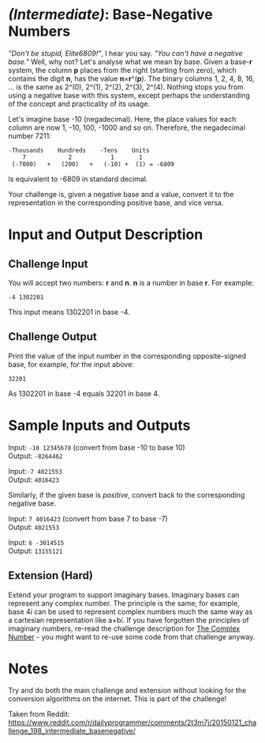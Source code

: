 # [](#IntermediateIcon) _(Intermediate)_: Base-Negative Numbers

*"Don't be stupid, Elite6809!"*, I hear you say. *"You can't have a negative base."* Well, why not? Let's analyse what we mean by base. Given a base-**r** system, the column **p** places from the right (starting from zero), which contains the digit **n**, has the value **n**×**r**^(**p**). The binary columns 1, 2, 4, 8, 16, ... is the same as 2^(0), 2^(1), 2^(2), 2^(3), 2^(4). Nothing stops you from using a negative base with this system, except perhaps the understanding of the concept and practicality of its usage.

Let's imagine base -10 (negadecimal). Here, the place values for each column are now 1, -10, 100, -1000 and so on. Therefore, the negadecimal number 7211:

    -Thousands    Hundreds    -Tens    Units
        7            2           1       1
     (-7000)   +   (200)   +   (-10) +  (1) = -6809

Is equivalent to -6809 in standard decimal.

Your challenge is, given a negative base and a value, convert it to the representation in the corresponding positive base, and vice versa.

# Input and Output Description

## Challenge Input

You will accept two numbers: **r** and **n**. **n** is a number in base **r**. For example:

    -4 1302201

This input means 1302201 in base -4.

## Challenge Output

Print the value of the input number in the corresponding opposite-signed base, for example, for the input above:

    32201

As 1302201 in base -4 equals 32201 in base 4.

# Sample Inputs and Outputs

Input: `-10 12345678` (convert from base -10 to base 10)  
Output: `-8264462`

Input:`-7 4021553`  
Output: `4016423`

Similarly, if the given base is *positive*, convert back to the corresponding negative base.

Input: `7 4016423` (convert from base 7 to base -7)  
Output: `4021553`

Input: `6 -3014515`  
Output: `13155121`

## Extension (Hard)

Extend your program to support imaginary bases. Imaginary bases can represent any complex number. The principle is the same; for example, base 4*i* can be used to represent complex numbers much the same way as a cartesian representation like a+b*i*.
If you have forgotten the principles of imaginary numbers, re-read the challenge description for [The Complex Number](/r/dailyprogrammer/comments/2nr6c4/) - you might want to re-use some code from that challenge anyway.

# Notes

Try and do both the main challenge and extension without looking for the conversion algorithms on the internet. This is part of the challenge!

Taken from Reddit: https://www.reddit.com/r/dailyprogrammer/comments/2t3m7j/20150121_challenge_198_intermediate_basenegative/